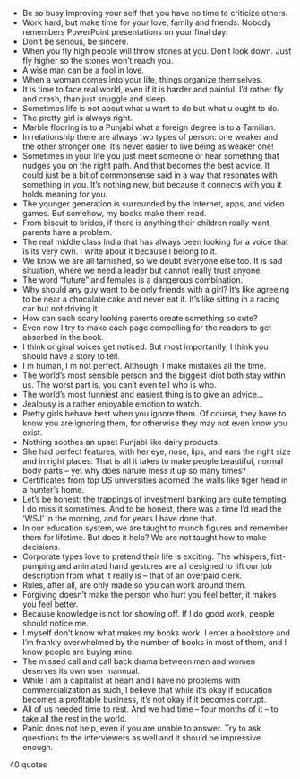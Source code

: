  - Be so busy Improving your self that you have no time to criticize others.
 - Work hard, but make time for your love, family and friends. Nobody remembers PowerPoint presentations on your final day.
 - Don’t be serious, be sincere.
 - When you fly high people will throw stones at you. Don’t look down. Just fly higher so the stones won’t reach you.
 - A wise man can be a fool in love.
 - When a woman comes into your life, things organize themselves.
 - It is time to face real world, even if it is harder and painful. I’d rather fly and crash, than just snuggle and sleep.
 - Sometimes life is not about what u want to do but what u ought to do.
 - The pretty girl is always right.
 - Marble flooring is to a Punjabi what a foreign degree is to a Tamilian.
 - In relationship there are always two types of person: one weaker and the other stronger one. It’s never easier to live being as weaker one!
 - Sometimes in your life you just meet someone or hear something that nudges you on the right path. And that becomes the best advice. It could just be a bit of commonsense said in a way that resonates with something in you. It’s nothing new, but because it connects with you it holds meaning for you.
 - The younger generation is surrounded by the Internet, apps, and video games. But somehow, my books make them read.
 - From biscuit to brides, if there is anything their children really want, parents have a problem.
 - The real middle class India that has always been looking for a voice that is its very own. I write about it because I belong to it.
 - We know we are all tarnished, so we doubt everyone else too. It is sad situation, where we need a leader but cannot really trust anyone.
 - The word “future” and females is a dangerous combination.
 - Why should any guy want to be only friends with a girl? It’s like agreeing to be near a chocolate cake and never eat it. It’s like sitting in a racing car but not driving it.
 - How can such scary looking parents create something so cute?
 - Even now I try to make each page compelling for the readers to get absorbed in the book.
 - I think original voices get noticed. But most importantly, I think you should have a story to tell.
 - I m human, I m not perfect. Although, I make mistakes all the time.
 - The world’s most sensible person and the biggest idiot both stay within us. The worst part is, you can’t even tell who is who.
 - The world’s most funniest and easiest thing is to give an advice...
 - Jealousy is a rather enjoyable emotion to watch.
 - Pretty girls behave best when you ignore them. Of course, they have to know you are ignoring them, for otherwise they may not even know you exist.
 - Nothing soothes an upset Punjabi like dairy products.
 - She had perfect features, with her eye, nose, lips, and ears the right size and in right places. That is all it takes to make people beautiful, normal body parts – yet why does nature mess it up so many times?
 - Certificates from top US universities adorned the walls like tiger head in a hunter’s home.
 - Let’s be honest: the trappings of investment banking are quite tempting. I do miss it sometimes. And to be honest, there was a time I’d read the ‘WSJ’ in the morning, and for years I have done that.
 - In our education system, we are taught to munch figures and remember them for lifetime. But does it help? We are not taught how to make decisions.
 - Corporate types love to pretend their life is exciting. The whispers, fist-pumping and animated hand gestures are all designed to lift our job description from what it really is – that of an overpaid clerk.
 - Rules, after all, are only made so you can work around them.
 - Forgiving doesn’t make the person who hurt you feel better, it makes you feel better.
 - Because knowledge is not for showing off. If I do good work, people should notice me.
 - I myself don’t know what makes my books work. I enter a bookstore and I’m frankly overwhelmed by the number of books in most of them, and I know people are buying mine.
 - The missed call and call back drama between men and women deserves its own user mannual.
 - While I am a capitalist at heart and I have no problems with commercialization as such, I believe that while it’s okay if education becomes a profitable business, it’s not okay if it becomes corrupt.
 - All of us needed time to rest. And we had time – four months of it – to take all the rest in the world.
 - Panic does not help, even if you are unable to answer. Try to ask questions to the interviewers as well and it should be impressive enough.

40 quotes
